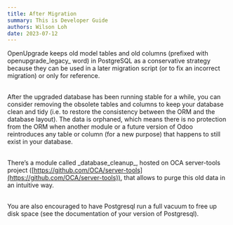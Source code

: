 ```yaml
---
title: After Migration
summary: This is Developer Guide
authors: Wilson Loh
date: 2023-07-12
---
```


OpenUpgrade keeps old model tables and old columns (prefixed with openupgrade\_legacy\_ word) in PostgreSQL as a conservative strategy because they can be used in a later migration script (or to fix an incorrect migration) or only for reference.
<br/><br/>

After the upgraded database has been running stable for a while, you can consider removing the obsolete tables and columns to keep your database clean and tidy (i.e. to restore the consistency between the ORM and the database layout). The data is orphaned, which means there is no protection from the ORM when another module or a future version of Odoo reintroduces any table or column (for a new purpose) that happens to still exist in your database.
<br/><br/>

There’s a module called \_database\_cleanup\_, hosted on OCA server-tools project ([https://github.com/OCA/server-tools](https://github.com/OCA/server-tools)), that allows to purge this old data in an intuitive way.
<br/><br/>

You are also encouraged to have Postgresql run a full vacuum to free up disk space (see the documentation of your version of Postgresql).